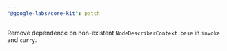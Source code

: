 ```yaml
---
"@google-labs/core-kit": patch
---
```


Remove dependence on non-existent `NodeDescriberContext.base` in `invoke` and `curry`.
